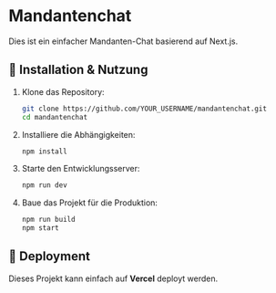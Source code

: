# Mandantenchat

Dies ist ein einfacher Mandanten-Chat basierend auf Next.js.

## 🚀 Installation & Nutzung

1. Klone das Repository:
   ```bash
   git clone https://github.com/YOUR_USERNAME/mandantenchat.git
   cd mandantenchat
   ```

2. Installiere die Abhängigkeiten:
   ```bash
   npm install
   ```

3. Starte den Entwicklungsserver:
   ```bash
   npm run dev
   ```

4. Baue das Projekt für die Produktion:
   ```bash
   npm run build
   npm start
   ```

## 🔧 Deployment

Dieses Projekt kann einfach auf **Vercel** deployt werden.
